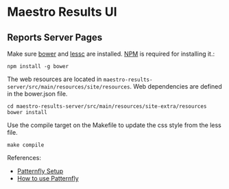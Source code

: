 Maestro Results UI
============


Reports Server Pages
----

Make sure [bower](https://bower.io/) and [lessc](http://lesscss.org/) are installed. [NPM](https://www.npmjs.com/get-npm) is required for installing it.: 

```
npm install -g bower
```

The web resources are located in `maestro-results-server/src/main/resources/site/resources`. Web 
dependencies are defined in the bower.json file. 

```
cd maestro-results-server/src/main/resources/site-extra/resources
bower install
```

Use the compile target on the Makefile to update the css style from the less file.

```
make compile
```

References: 
* [Patternfly Setup](https://www.patternfly.org/get-started/setup/)
* [How to use Patternfly](http://andresgalante.com/howto/2016/05/06/how-to-use-patternfly.html)